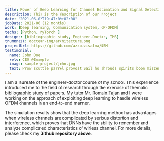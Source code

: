 ```yaml
---
title: Power of Deep Learning for Channel Estimation and Signal Detection in OFDM Systems
description: This is the description of our Project
date: "2021-06-02T19:47:09+02:00"
jobDate: 2021-06 (12 months)
work: [Deep learning, Communication system, CP-OFDM]
techs: [Python, PyTorch ]
designs: [bibliographic study, Engineer-Doctor, IMS]
thumbnail: docteur-ing/architecture.png
projectUrl: https://github.com/azzouzisalma/DSM
testimonial:
  name: John Doe
  role: CEO @Example
  image: sample-project/john.jpg
  text: Prow scuttle parrel provost Sail ho shrouds spirits boom mizzenmast yardarm. Pinnace holystone mizzenmast quarter crow's nest nipperkin
---
```

I am a laureate of the engineer-doctor course of my school. This experience introduced me to the field of research through the exercise of thematic bibliographic study of papers. My tutor Mr. [Romain Tajan](https://rtajan.github.io/) and I were working on the approach of exploiting deep learning to handle wireless OFDM channels in an end-to-end manner. 
 
The simulation results show that the
deep learning method has advantages when wireless channels
are complicated by serious distortion and interference, which
proves that DNNs have the ability to remember and analyze complicated characteristics of wirless channel. For more details, please check my **Github repository above**.
